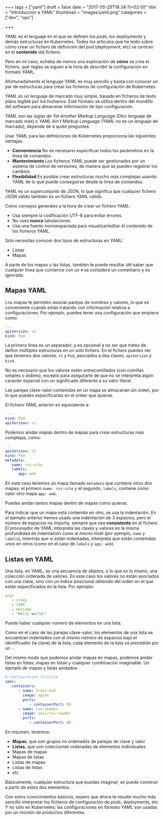 +++
tags = ["yaml"]
draft = false
date = "2017-05-25T18:34:11+02:00"
title = "Introduccion a YAML"
thumbnail = "images/yaml.png"
categories = ["dev", "ops"]

+++

YAML es el lenguaje en el que se definen los _pods_, los _deployments_ y demás estructuras en Kubernetes. Todos los artículos que he leído sobre cómo crear un fichero de definición del _pod_ (_deployment_, etc) se centran en el **contenido** del fichero.

Pero en mi caso, echaba de menos una explicación de **cómo** se crea el fichero, qué reglas se siguen a la hora de _describir_ la configuración en formato YAML.

Afortunadamente el lenguaje YAML es muy sencillo y basta con conocer un par de estructuras para crear los ficheros de configuración de Kubernetes.

<!--more-->

YAML es un lenguaje de marcado muy simple, basado en ficheros de texto plano legible por los humanos. Este formato se utiliza dentro del mundillo del software para almacenar información de tipo configuración.

YAML son las siglas de _Yet Another Markup Language_ (Otro lenguaje de marcado más) o _YAML Ain't Markup Language_ (YAML no es un lenguaje de marcado), depende de a quién preguntes.

Usar YAML para las definiciones de Kubernetes proporciona las siguientes ventajas:

* **Conveniencia** No es necesario especificar todos los parámetros en la línea de comandos.
* **Mantenimiento** Los ficheros YAML puede ser gestionados por un sistema de control de versiones, de manera que se pueden registrar los cambios.
* **Flexibilidad** Es posible crear estructuras mucho más complejas usando YAML de lo que puede conseguirse desde la línea de comandos.

YAML es un superconjunto de JSON, lo que significa que cualquier fichero JSON válido también es un fichero YAML válido.


Como consejos generales a la hora de crear un fichero YAML:

* Usa siempre la codificación UTF-8 para evitar errores.
* No uses **nunca** tabulaciones
* Usa una fuente monoespaciada para visualizar/editar el contenido de los ficheros YAML.

Sólo necesitas conocer dos tipos de estructuras en YAML:

* Listas
* Mapas

A parte de los mapas y las listas, también te puede resultar útil saber que cualquier línea que comience con un `#` se considera un comentario y es ignorada.

## Mapas YAML

Los mapas te permiten asociar parejas de nombres y valores, lo que es conveniente cuando estás tratando con información relativa a configuraciones. Por ejemplo, puedes tener una configuración que empiece como:

```yml
---
apiVersion: v1
kind: Pod
```

La primera línea es un separador, y es opcional a no ser que trates de definir múltiples estructuras en un solo fichero. En el fichero puedes ver que tenemos dos valores, `v1` y `Pod`, asociados a dos claves, `apiVersion` y `kind`.

No es necesario que los valores estén entrecomillados (con comillas simples o dobles), excepto para asegurarte de que no se interpreta algún caracter especial con un significado diferente a su valor literal.

Las parejas clave-valor contenidas en un mapa se almacenan sin orden, por lo que puedes especificarlas en el orden que quieras.

El fichero YAML anterior es equivalente a:

```yml
---
kind: Pod
apiVersion: v1
```

Podemos anidar mapas dentro de mapas para crear estructuras más complejas, como:

```yml
---
apiVersion: v1
kind: Pod
metadata:
   name: rss-site
   labels:
      app: web
```

En este caso tenemos un mapa llamado `metadata` que contiene otros dos mapas; el primero `name: rss-site` y el segundo, `labels`, contiene como valor otro mapa `app: web`.

Puedes anidar tantos mapas dentro de mapas como quieras.

Para indicar que un mapa está contenido en otro, se usa la indentación. En el ejemplo anterior hemos usado una indentación de 3 espacios, pero el número de espacios no importa, siempre que sea **consistente** en el fichero. El procesador de YAML interpreta las claves y valores en la misma profundidad de indentación como al mismo nivel (por ejemplo, `name` y `labels`), mientras que si están indentadas, interpreta que están _contenidas_ unos en otros (como en el caso de `labels` y `app: web`).

## Listas en YAML

Una lista, en YAML, es una secuencia de objetos, o lo que es lo mismo, una colección ordenada de valores. En este caso los valores no están asociados con una clave, sino con un índice posicional obtenido del orden en el que están especificados en la lista. Por ejemplo:

```yml
args
   - sleep
   - 1000
   - message
   - "Hello World!"
```

Puede haber cualquier número de elementos en una lista.

Como en el caso de las parejas clave-valor, los elementos de una lista se encuentran indentados con el mismo número de espacios bajo el identificador (la clave) de la lista; cada elemento de la lista va precedido por un `-`.

Del mismo modo que podemos anidar mapas en mapas, podemos anidar listas en listas, mapas en listas y cualquier combinación imaginable. Un ejemplo de mapas y listas anidados:


```yml
# Configuracion ficticia
spec:
   containers:
      - name: front-end
        image: nginx
        ports:
           - containerPort: 80
      - name: rss-reader
        image: xavi/rss-reader
        ports:
           - containerPort: 80
```

En resumen, tenemos:

* **Mapas**, que son grupos no ordenados de parejas de clave y valor
* **Listas**, que son colecciones ordenadas de elementos individuales
* Mapas de mapas
* Mapas de listas
* Listas de mapas
* Listas de listas
* etc

Básicamente, cualquier estructura que puedas imaginar, se puede construir a partir de estos dos elementos.

Con estos conocimientos básicos, espero que ahora te resulte mucho más sencillo interpretar los ficheros de configuración de _pods_, _deployments_, etc. Y no sólo en Kubernetes; las configuraciones en formato YAML son usadas por un montón de productos diferentes.

